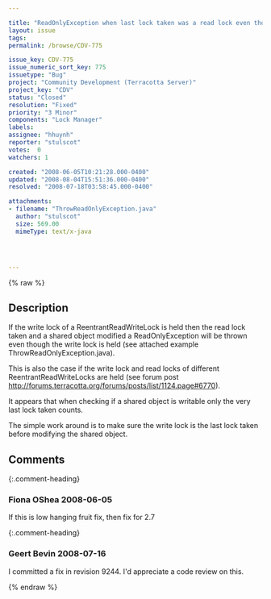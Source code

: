 ```yaml
---

title: "ReadOnlyException when last lock taken was a read lock even though a write lock is held"
layout: issue
tags: 
permalink: /browse/CDV-775

issue_key: CDV-775
issue_numeric_sort_key: 775
issuetype: "Bug"
project: "Community Development (Terracotta Server)"
project_key: "CDV"
status: "Closed"
resolution: "Fixed"
priority: "3 Minor"
components: "Lock Manager"
labels: 
assignee: "hhuynh"
reporter: "stulscot"
votes:  0
watchers: 1

created: "2008-06-05T10:21:28.000-0400"
updated: "2008-08-04T15:51:36.000-0400"
resolved: "2008-07-18T03:58:45.000-0400"

attachments:
- filename: "ThrowReadOnlyException.java"
  author: "stulscot"
  size: 569.00
  mimeType: text/x-java




---
```


{% raw %}

## Description

<div markdown="1" class="description">

If the write lock of a ReentrantReadWriteLock is held then the read lock taken and a shared object modified a ReadOnlyException will be thrown even though the write lock is held (see attached example ThrowReadOnlyException.java).

This is also the case if the write lock and read locks of different ReentrantReadWriteLocks are held (see forum post http://forums.terracotta.org/forums/posts/list/1124.page#6770).

It appears that when checking if a shared object is writable only the very last lock taken counts.

The simple work around is to make sure the write lock is the last lock taken before modifying the shared object.

</div>

## Comments


{:.comment-heading}
### **Fiona OShea** <span class="date">2008-06-05</span>

<div markdown="1" class="comment">

If this is low hanging fruit fix, then fix for 2.7

</div>


{:.comment-heading}
### **Geert Bevin** <span class="date">2008-07-16</span>

<div markdown="1" class="comment">

I committed a fix in revision 9244. I'd appreciate a code review on this.

</div>



{% endraw %}
